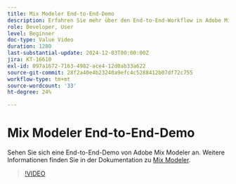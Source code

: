 ```yaml
---
title: Mix Modeler End-to-End-Demo
description: Erfahren Sie mehr über den End-to-End-Workflow in Adobe Mix Modeler.
role: Developer, User
level: Beginner
doc-type: Value Video
duration: 1280
last-substantial-update: 2024-12-03T00:00:00Z
jira: KT-16610
exl-id: 097a1672-7163-4982-ace4-12d0ab33a622
source-git-commit: 28f2a40e4b23240a9efc4c5288412b07df72c755
workflow-type: tm+mt
source-wordcount: '33'
ht-degree: 24%

---
```


# Mix Modeler End-to-End-Demo

Sehen Sie sich eine End-to-End-Demo von Adobe Mix Modeler an. Weitere Informationen finden Sie in der Dokumentation zu [Mix Modeler](https://experienceleague.adobe.com/de/docs/mix-modeler/using/overview).

>[!VIDEO](https://video.tv.adobe.com/v/3440803/?learn=on&enablevpops&captions=ger)
